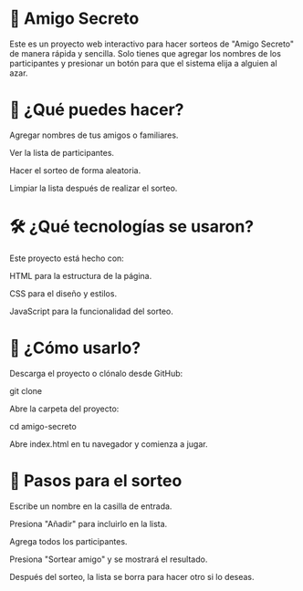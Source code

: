 
# 🎁 Amigo Secreto

Este es un proyecto web interactivo para hacer sorteos de "Amigo Secreto" de manera rápida y sencilla. Solo tienes que agregar los nombres de los participantes y presionar un botón para que el sistema elija a alguien al azar.

# 🚀 ¿Qué puedes hacer?

Agregar nombres de tus amigos o familiares.

Ver la lista de participantes.

Hacer el sorteo de forma aleatoria.

Limpiar la lista después de realizar el sorteo.

# 🛠️ ¿Qué tecnologías se usaron?

Este proyecto está hecho con:

HTML para la estructura de la página.

CSS para el diseño y estilos.

JavaScript para la funcionalidad del sorteo.

# 📜 ¿Cómo usarlo?

Descarga el proyecto o clónalo desde GitHub:

git clone

Abre la carpeta del proyecto:

cd amigo-secreto

Abre index.html en tu navegador y comienza a jugar.

# 📌 Pasos para el sorteo

Escribe un nombre en la casilla de entrada.

Presiona "Añadir" para incluirlo en la lista.

Agrega todos los participantes.

Presiona "Sortear amigo" y se mostrará el resultado.

Después del sorteo, la lista se borra para hacer otro si lo deseas.
